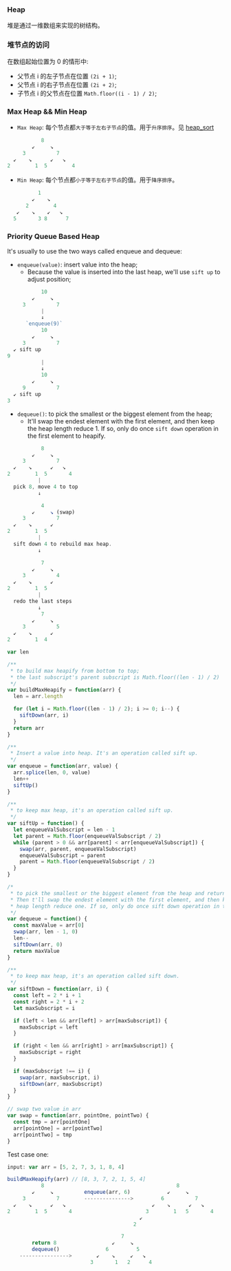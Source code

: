 ### Heap

堆是通过一维数组来实现的树结构。

### 堆节点的访问

在数组起始位置为 0 的情形中:

* 父节点 i 的左子节点在位置 `(2i + 1)`;
* 父节点 i 的右子节点在位置 `(2i + 2)`;
* 子节点 i 的父节点在位置 `Math.floor((i - 1) / 2)`;

### Max Heap && Min Heap

* `Max Heap`: 每个节点都`大于等于左右子节点`的值。用于`升序排序`。见 [heap_sort](https://github.com/MuYunyun/blog/blob/master/Algorithm/algorithm/sort/heap_sort.md)

```js
           8
        ↙     ↘
     3          7
  ↙    ↘      ↙   ↘
2        1  5        4
```

* `Min Heap`: 每个节点都`小于等于左右子节点`的值。用于`降序排序`。

```js
          1
        ↙    ↘
      2        4
   ↙    ↘    ↙   ↘
  5       3 8      7
```

### Priority Queue Based Heap

It's usually to use the two ways called enqueue and dequeue:

* `enqueue(value)`: insert value into the heap;
  * Because the value is inserted into the last heap, we'll use `sift up` to adjust position;

```js
           10
        ↙     ↘
     3          7
           |
           ↓
      `enqueue(9)`
           10
        ↙     ↘
     3          7
  ↙ sift up
9
           |
           ↓
           10
        ↙     ↘
     9          7
  ↙ sift up
3
```

* `dequeue()`: to pick the smallest or the biggest element from the heap;
  * It'll swap the endest element with the first element, and then keep the heap length reduce 1. If so, only do once `sift down` operation in the first element to heapify.

```js
           8
        ↙     ↘
     3          7
  ↙    ↘      ↙   ↘
2        1  5       4
          |
  pick 8, move 4 to top
          ↓

           4
        ↙     ↘ (swap)
     3          7
  ↙    ↘      ↙
2        1  5
          |
  sift down 4 to rebuild max heap.
          ↓

           7
        ↙     ↘
     3          4
  ↙    ↘      ↙
2        1  5
          |
  redo the last steps
          ↓
           7
        ↙     ↘
     3          5
  ↙    ↘      ↙
2        1  4
```

```js
var len

/**
 * to build max heapify from bottom to top;
 * the last subscript's parent subscript is Math.floor((len - 1) / 2)
 */
var buildMaxHeapify = function(arr) {
  len = arr.length

  for (let i = Math.floor((len - 1) / 2); i >= 0; i--) {
    siftDown(arr, i)
  }
  return arr
}

/**
 * Insert a value into heap. It's an operation called sift up.
 */
var enqueue = function(arr, value) {
  arr.splice(len, 0, value)
  len++
  siftUp()
}

/**
 * to keep max heap, it's an operation called sift up.
 */
var siftUp = function() {
  let enqueueValSubscript = len - 1
  let parent = Math.floor(enqueueValSubscript / 2)
  while (parent > 0 && arr[parent] < arr[enqueueValSubscript]) {
    swap(arr, parent, enqueueValSubscript)
    enqueueValSubscript = parent
    parent = Math.floor(enqueueValSubscript / 2)
  }
}

/*
 * to pick the smallest or the biggest element from the heap and return it;
 * Then t'll swap the endest element with the first element, and then keep the
 * heap length reduce one. If so, only do once sift down operation in the first element to keep heapify.
 */
var dequeue = function() {
  const maxValue = arr[0]
  swap(arr, len - 1, 0)
  len--
  siftDown(arr, 0)
  return maxValue
}

/**
 * to keep max heap, it's an operation called sift down.
 */
var siftDown = function(arr, i) {
  const left = 2 * i + 1
  const right = 2 * i + 2
  let maxSubscript = i

  if (left < len && arr[left] > arr[maxSubscript]) {
    maxSubscript = left
  }

  if (right < len && arr[right] > arr[maxSubscript]) {
    maxSubscript = right
  }

  if (maxSubscript !== i) {
    swap(arr, maxSubscript, i)
    siftDown(arr, maxSubscript)
  }
}

// swap two value in arr
var swap = function(arr, pointOne, pointTwo) {
  const tmp = arr[pointOne]
  arr[pointOne] = arr[pointTwo]
  arr[pointTwo] = tmp
}
```

Test case one:

```js
input: var arr = [5, 2, 7, 3, 1, 8, 4]

buildMaxHeapify(arr) // [8, 3, 7, 2, 1, 5, 4]
           8                                           8
        ↙     ↘          enqueue(arr, 6)            ↙     ↘
     3          7        --------------->         6          7
  ↙    ↘      ↙   ↘                            ↙    ↘      ↙   ↘
2        1  5       4                        3        1   5       4
                                           ↙
                                         2

                                     7
        return 8                  ↙     ↘
        dequeue()               6         5
    ---------------->        ↙    ↘     ↙   ↘
                           3       1   2      4
```
